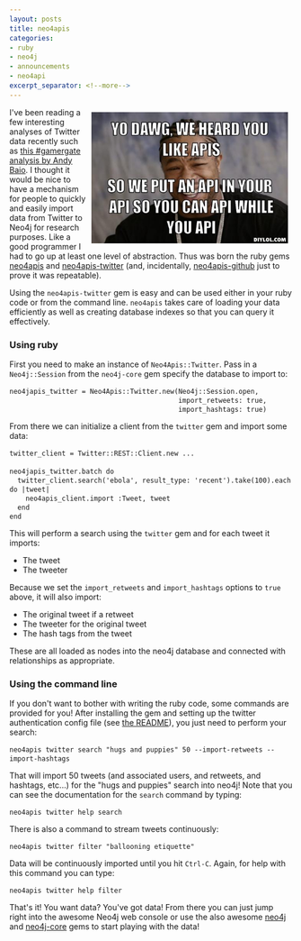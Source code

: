 ```yaml
---
layout: posts
title: neo4apis
categories:
- ruby
- neo4j
- announcements
- neo4api
excerpt_separator: <!--more-->
---
```


<img style="float: right; width: 350px; margin: 0.6em;" src="/assets/api-meme.jpg">

I've been reading a few interesting analyses of Twitter data recently such as [this #gamergate analysis by Andy Baio](https://medium.com/message/72-hours-of-gamergate-e00513f7cf5d).  I thought it would be nice to have a mechanism for people to quickly and easily import data from Twitter to Neo4j for research purposes.  Like a good programmer I had to go up at least one level of abstraction.  Thus was born the ruby gems [neo4apis](https://github.com/neo4jrb/neo4apis) and [neo4apis-twitter](https://github.com/neo4jrb/neo4apis-twitter) (and, incidentally, [neo4apis-github](https://github.com/neo4jrb/neo4apis-github) just to prove it was repeatable).

<!--more-->

Using the `neo4apis-twitter` gem is easy and can be used either in your ruby code or from the command line.  `neo4apis` takes care of loading your data efficiently as well as creating database indexes so that you can query it effectively.


### Using ruby

First you need to make an instance of `Neo4Apis::Twitter`.  Pass in a `Neo4j::Session` from the `neo4j-core` gem specify the database to import to:

    neo4japis_twitter = Neo4Apis::Twitter.new(Neo4j::Session.open,
                                              import_retweets: true,
                                              import_hashtags: true)

From there we can initialize a client from the `twitter` gem and import some data:

    twitter_client = Twitter::REST::Client.new ...

    neo4japis_twitter.batch do 
      twitter_client.search('ebola', result_type: 'recent').take(100).each do |tweet|
        neo4apis_client.import :Tweet, tweet
      end
    end

This will perform a search using the `twitter` gem and for each tweet it imports:

 * The tweet
 * The tweeter

Because we set the `import_retweets` and `import_hashtags` options to `true` above, it will also import:

 * The original tweet if a retweet
 * The tweeter for the original tweet
 * The hash tags from the tweet

These are all loaded as nodes into the neo4j database and connected with relationships as appropriate.


### Using the command line

If you don't want to bother with writing the ruby code, some commands are provided for you!  After installing the gem and setting up the twitter authentication config file (see [the README](https://github.com/neo4jrb/neo4apis-twitter)), you just need to perform your search:

    neo4apis twitter search "hugs and puppies" 50 --import-retweets --import-hashtags

That will import 50 tweets (and associated users, and retweets, and hashtags, etc...) for the "hugs and puppies" search into neo4j!  Note that you can see the documentation for the `search` command by typing:

    neo4apis twitter help search

There is also a command to stream tweets continuously:

    neo4apis twitter filter "ballooning etiquette"

Data will be continuously imported until you hit `Ctrl-C`.  Again, for help with this command you can type:

    neo4apis twitter help filter

That's it!  You want data?  You've got data!  From there you can just jump right into the awesome Neo4j web console or use the also awesome [neo4j](https://github.com/neo4jrb/neo4j) and [neo4j-core](https://github.com/neo4jrb/neo4j-core) gems to start playing with the data!
